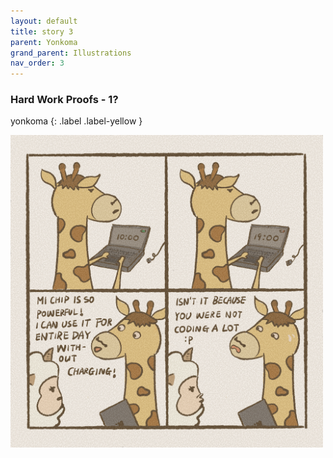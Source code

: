 ```yaml
---
layout: default
title: story 3
parent: Yonkoma
grand_parent: Illustrations
nav_order: 3
---
```


### Hard Work Proofs - 1?
yonkoma
{: .label .label-yellow }

[<img src="../../../assets/yonkoma/not_workhard_1.png" width="500"/>](../../../assets/yonkoma/not_workhard_1.png)
